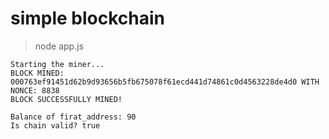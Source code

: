 # simple blockchain

> node app.js
```
Starting the miner...
BLOCK MINED: 000763ef91451d62b9d93656b5fb675078f61ecd441d74861c0d4563228de4d0 WITH NONCE: 8838
BLOCK SUCCESSFULLY MINED!

Balance of firat_address: 90
Is chain valid? true

```
